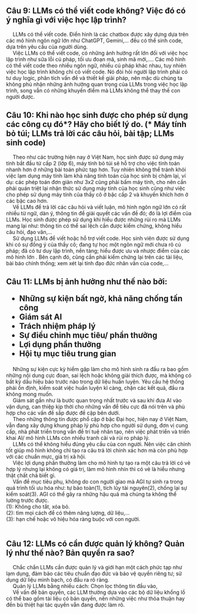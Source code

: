 ## Câu 9: LLMs có thể viết code không? Việc đó có ý nghĩa gì với việc học lập trình?
  &emsp; LLMs có thể viết code. Điển hình là các chatbox được xây dựng dựa trên các mô hình ngôn ngữ lớn như ChatGPT, Gemini,... đều có thể sinh code, dựa trên yêu cầu của người dùng.<br>
  &emsp; Việc LLMs có thể viết code, có những ảnh hưởng rất lớn đối với việc học lập trình như sữa lỗi cú pháp, tối ưu đoạn mã, sinh mã mới,.... Các mô hình có thể viết code theo nhiều ngôn ngữ, nhiều cú pháp khác nhau, tuy nhiên việc học lập trình không chỉ có viết code. Nó đòi hỏi người lập trình phải có tư duy logic, phân tích vấn đề và thiết kế giải pháp, nên mặc dù chúng ta không phủ nhận những ảnh hưởng quan trọng của LLMs trong việc học lập trình, song vẫn có những khuyến điểm mà LLMs không thể thay thế con người được.
<br>

## Câu 10: Khi nào học sinh được cho phép sử dụng các công cụ đó*? Hãy cho biết lý do. (* Máy tính bỏ túi; LLMs trả lời các câu hỏi, bài tập; LLMs sinh code)
  &emsp; Theo như các trường hiện nay ở Việt Nam, học sinh được sử dụng máy tính bắt đầu từ cấp 2 (lớp 6), máy tính bỏ túi sẽ hỗ trợ cho việc tính toán nhanh hơn ở những bài toán phức tạp hơn. Tuy nhiên không thể tránh khỏi việc lạm dụng máy tính làm khả năng tính toán của học sinh bị chậm lại, ví dụ: các phép toán đơn giản như 3x2 cũng phải bấm máy tính, cho nên cần phải quán triệt lại nhận thức sử dụng máy tính của học sinh cũng như việc cho phép sử dụng máy tính của thầy cô ở bậc cấp 2 và khuyến khích hơn ở các bậc cao hơn.<br>
  &emsp; Về LLMs để trả lời các câu hỏi và viết luận, mô hình ngôn ngữ lớn có rất nhiều từ ngữ, dàn ý, thông tin để giải quyết các vấn đề đó; đó là lợi điểm của LLMs. Học sinh được phép sử dụng khi hiểu được những rủi ro mà LLMs mang lại như: thông tin có thể sai lệch cần được kiểm chứng, không hiểu câu hỏi, đạo văn,...<br>
  &emsp; Sử dụng LLMs để viết hoặc hỗ trợ viết code. Học sinh viên được sử dụng khi có sự đồng ý của thầy cô; đang tự học một ngôn ngữ mới chưa rõ cú pháp; đã có tư duy lập trình, nền tảng; hiểu được ưu và nhược điểm của các mô hình lớn . Bên cạnh đó, cũng cần phải kiểm chứng lại trên các tài liệu, bài báo chính thống; xem xét lại tính đạo đức nhân văn của code,...
<br>

## Câu 11: LLMs bị ảnh hưởng như thế nào bởi:  <ul> <li>Những sự kiện bất ngờ, khả năng chống tấn công</li> <li>Giám sát AI</li> <li>Trách nhiệm pháp lý</li> <li>Sự điều chỉnh mục tiêu/ phần thưởng</li> <li>Lợi dụng phần thưởng</li> <li>Hội tụ mục tiêu trung gian</li> </ul>
  &emsp; Những sự kiện cực kỳ hiểm gặp làm cho mô hình sinh ra đầu ra bao gồm những nội dung cực đoan, sai lệch hoặc không giải thích được, mà không có bất kỳ dấu hiệu báo trước nào trong dữ liệu huấn luyện. Yêu cầu hệ thống phải ổn định, kiểm soát việc huấn luyện kĩ càng, chặn các kết quả, đầu ra không mong muốn.<br>
  &emsp; Giám sát gần như là bước quan trọng nhất trước và sau khi đưa AI vào vận dụng, can thiệp kịp thời cho những vấn để tiêu cực đã nói trên và phù hợp cho các vấn đề sắp được đề cập bên dưới.<br>
  &emsp; Theo những thông tin được phổ cập ở bậc Đại học, hiện nay ở Việt Nam, vẫn đang xây dựng khung pháp lý phù hợp cho người sử dụng, đơn vị cung cấp, nhà phát triển trong vấn đề trí tuệ nhân tạo, nên việc phát triển và triển khai AI/ mô hình LLMs còn nhiều tranh cãi và rủi ro pháp lý.<br>
  &emsp; LLMs có thể không hiểu đúng yêu cầu của con người. Nên việc căn chỉnh tốt giúp mô hình không chỉ tạo ra câu trả lời chính xác hơn mà còn phù hợp với các chuẩn mực, giá trị xã hội.<br>
  &emsp; Việc lợi dụng phần thưởng làm cho mô hình tự tạo ra một câu trả lời có vẻ hợp lý nhưng lại không có giá trị, làm mô hình nhín thì có vẻ là hiểu nhưng thật chất chả biết gì.<br>
  &emsp; Vấn đề mục tiêu phụ, không do con người giao mà AGI tự sinh ra trong quá trình tối ưu hóa như: tự bảo toàn(1), tích lũy tài nguyên(2), chống lại sự kiểm soát(3). AGI có thể gây ra những hậu quả mà chúng ta không thể lường trước được.<br>
  (1): Không cho tắt, xóa bỏ.<br>
  (2): tìm mọi cách để có thêm năng lượng, dữ liệu,...<br>
  (3): hạn chế hoặc vô hiệu hóa ràng buộc với con người.<br>
<br>
## Câu 12: LLMs có cần được quản lý không? Quản lý như thế nào? Bản quyền ra sao?
  &emsp; Chắc chắn LLMs cần được quản lý và giới hạn một cách phức tạp như lạm dụng, đảm bảo các tiêu chuẩn đạo đức và bảo vệ quyền riêng tư; sử dụng dữ liệu minh bạch, có đầu ra rõ ràng.<br>
  &emsp; Quản lý LLMs bằng nhiều cách: Chọn lọc thông tin đầu vào,<br>
  &emsp; Về vấn đề bản quyền, các LLM thường dựa vào các bộ dữ liệu khổng lồ có thể bao gồm tài liệu có bản quyền, nên những việc như thỏa thuận hay đền bù thiệt hại tác quyền vẫn đang được làm rõ.
<br>

